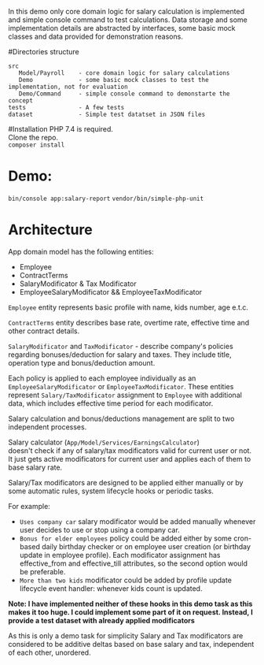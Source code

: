 In this demo only core domain logic for salary calculation is implemented and simple console command to test calculations. Data storage and some implementation details are abstracted by interfaces, some basic mock classes and data provided for demonstration reasons.

#Directories structure
```
src
   Model/Payroll    - core domain logic for salary calculations
   Demo             - some basic mock classes to test the implementation, not for evaluation
   Demo/Command     - simple console command to demonstarte the concept
tests               - A few tests
dataset             - Simple test datatset in JSON files
```

#Installation
PHP 7.4 is required.  
Clone the repo.  
`composer install`

# Demo:
`bin/console app:salary-report`
`vendor/bin/simple-php-unit`

# Architecture
App domain model has the following entities:
- Employee
- ContractTerms
- SalaryModificator & Tax Modificator
- EmployeeSalaryModificator && EmployeeTaxModificator

`Employee` entity represents basic profile with name, kids number, age e.t.c.

`ContractTerms`  entity describes base rate, overtime rate, effective time and other contract details.

`SalaryModificator` and `TaxModificator` - describe company's policies regarding bonuses/deduction for salary and taxes. They include title, operation type and bonus/deduction amount.

Each policy is applied to each employee individually as an `EmployeeSalaryModificator` or `EmployeeTaxModificator`. These entities represent `Salary/TaxModificator` assignment to `Employee` with additional data, which includes effective time period for each modificator.

Salary calculation and bonus/deductions management are split to two independent processes.
 
Salary calculator (`App/Model/Services/EarningsCalculator`)  
 doesn't check if any of salary/tax modificators valid for current user or not. It just gets active modificators for current user and applies each of them to base salary rate.
 
Salary/Tax modificators are designed to be applied either manually or by some automatic rules, system lifecycle hooks or periodic tasks.
 
For example:
   - `Uses company car` salary modificator would be added manually whenever user decides to use or stop using a company car.
   - `Bonus for elder employees` policy could be added either by some cron-based daily birthday checker or on employee user creation (or birthday update in employee profile). Each modificator assignment has effective_from and effective_till attributes, so the second option would be preferable.
   - `More than two kids` modificator could be added by profile update lifecycle event handler: whenever kids count is updated.
   
**Note: I have implemented neither of these hooks in this demo task as this makes it too huge. I could implement some part of it on request. Instead, I provide a test dataset with already applied modificators** 

As this is only a demo task for simplicity Salary and Tax modificators are considered to be additive deltas based on base salary and tax, independent of each other, unordered.





